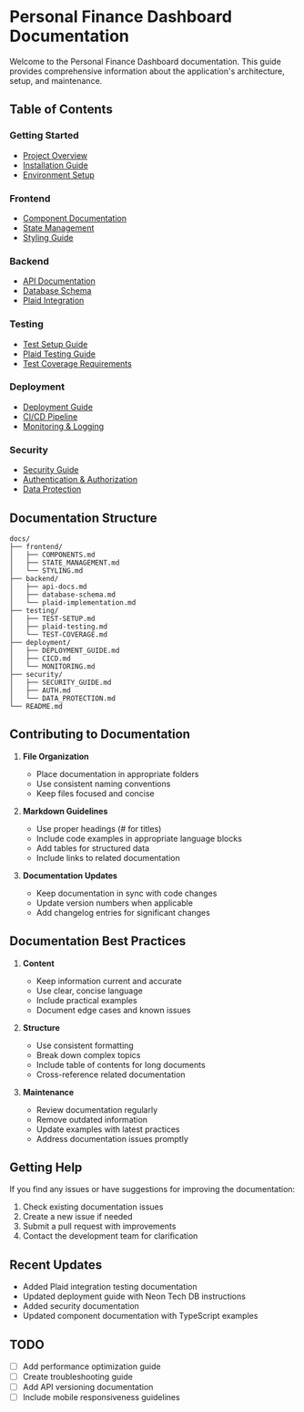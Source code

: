 # Personal Finance Dashboard Documentation

Welcome to the Personal Finance Dashboard documentation. This guide provides comprehensive information about the application's architecture, setup, and maintenance.

## Table of Contents

### Getting Started
- [Project Overview](../README.md)
- [Installation Guide](../README.md#-quick-start)
- [Environment Setup](../README.md#prerequisites)

### Frontend
- [Component Documentation](./frontend/COMPONENTS.md)
- [State Management](./frontend/STATE_MANAGEMENT.md)
- [Styling Guide](./frontend/STYLING.md)

### Backend
- [API Documentation](./backend/api-docs.md)
- [Database Schema](./backend/database-schema.md)
- [Plaid Integration](./backend/plaid-implementation.md)

### Testing
- [Test Setup Guide](./testing/TEST-SETUP.md)
- [Plaid Testing Guide](./testing/plaid-testing.md)
- [Test Coverage Requirements](./testing/TEST-COVERAGE.md)

### Deployment
- [Deployment Guide](./deployment/DEPLOYMENT_GUIDE.md)
- [CI/CD Pipeline](./deployment/CICD.md)
- [Monitoring & Logging](./deployment/MONITORING.md)

### Security
- [Security Guide](./security/SECURITY_GUIDE.md)
- [Authentication & Authorization](./security/AUTH.md)
- [Data Protection](./security/DATA_PROTECTION.md)

## Documentation Structure

```
docs/
├── frontend/
│   ├── COMPONENTS.md
│   ├── STATE_MANAGEMENT.md
│   └── STYLING.md
├── backend/
│   ├── api-docs.md
│   ├── database-schema.md
│   └── plaid-implementation.md
├── testing/
│   ├── TEST-SETUP.md
│   ├── plaid-testing.md
│   └── TEST-COVERAGE.md
├── deployment/
│   ├── DEPLOYMENT_GUIDE.md
│   ├── CICD.md
│   └── MONITORING.md
├── security/
│   ├── SECURITY_GUIDE.md
│   ├── AUTH.md
│   └── DATA_PROTECTION.md
└── README.md
```

## Contributing to Documentation

1. **File Organization**
   - Place documentation in appropriate folders
   - Use consistent naming conventions
   - Keep files focused and concise

2. **Markdown Guidelines**
   - Use proper headings (# for titles)
   - Include code examples in appropriate language blocks
   - Add tables for structured data
   - Include links to related documentation

3. **Documentation Updates**
   - Keep documentation in sync with code changes
   - Update version numbers when applicable
   - Add changelog entries for significant changes

## Documentation Best Practices

1. **Content**
   - Keep information current and accurate
   - Use clear, concise language
   - Include practical examples
   - Document edge cases and known issues

2. **Structure**
   - Use consistent formatting
   - Break down complex topics
   - Include table of contents for long documents
   - Cross-reference related documentation

3. **Maintenance**
   - Review documentation regularly
   - Remove outdated information
   - Update examples with latest practices
   - Address documentation issues promptly

## Getting Help

If you find any issues or have suggestions for improving the documentation:

1. Check existing documentation issues
2. Create a new issue if needed
3. Submit a pull request with improvements
4. Contact the development team for clarification

## Recent Updates

- Added Plaid integration testing documentation
- Updated deployment guide with Neon Tech DB instructions
- Added security documentation
- Updated component documentation with TypeScript examples

## TODO

- [ ] Add performance optimization guide
- [ ] Create troubleshooting guide
- [ ] Add API versioning documentation
- [ ] Include mobile responsiveness guidelines 